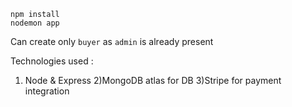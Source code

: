 ```
npm install
nodemon app
```

Can create only `buyer` as `admin` is already present

Technologies  used : 
1) Node & Express
2)MongoDB atlas for DB
3)Stripe for payment integration


